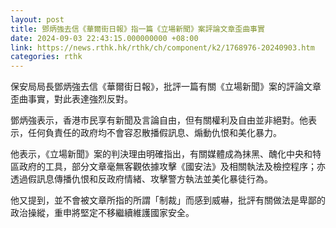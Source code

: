 ```yaml
---
layout: post
title: 鄧炳強去信《華爾街日報》指一篇《立場新聞》案評論文章歪曲事實
date: 2024-09-03 22:43:15.000000000 +08:00
link: https://news.rthk.hk/rthk/ch/component/k2/1768976-20240903.htm
categories: rthk
---
```


保安局局長鄧炳強去信《華爾街日報》，批評一篇有關《立場新聞》案的評論文章歪曲事實，對此表達強烈反對。

鄧炳強表示，香港市民享有新聞及言論自由，但有關權利及自由並非絕對。他表示，任何負責任的政府均不會容忍散播假訊息、煽動仇恨和美化暴力。

他表示，《立場新聞》案的判決理由明確指出，有關媒體成為抹黑、醜化中央和特區政府的工具，部分文章毫無客觀依據攻擊《國安法》及相關執法及檢控程序；亦透過假訊息傳播仇恨和反政府情緒、攻擊警方執法並美化暴徒行為。

他又提到，並不會被文章所指的所謂「制裁」而感到威嚇，批評有關做法是卑鄙的政治操縱，重申將堅定不移繼續維護國家安全。
